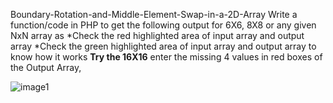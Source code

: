 Boundary-Rotation-and-Middle-Element-Swap-in-a-2D-Array
Write a function/code in PHP to get the following output for 6X6, 8X8  or any given NxN array as
*Check the red highlighted area of input array and output array
*Check the green highlighted area of input array and output array to know how it works
<b>Try the 16X16</b>
enter the missing 4 values in red boxes of the Output Array, 

![image1](https://github.com/hemantkumar980/Boundary-Rotation-and-Middle-Element-Swap-in-a-2D-Array/assets/77163839/ca930525-fed3-48f6-b868-b67333fb50b7)

